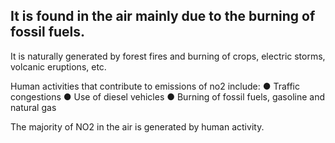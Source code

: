 ## It is found in the air mainly due to the burning of fossil fuels.

It is naturally generated by forest fires and burning of crops, electric storms, volcanic eruptions, etc.

Human activities that contribute to emissions of no2 include:
● Traffic congestions
● Use of diesel vehicles
● Burning of fossil fuels, gasoline and natural gas

The majority of NO2 in the air is generated by human activity.
